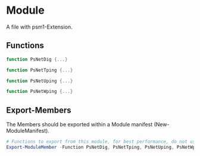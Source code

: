 # Module

A file with psm1-Extension.

## Functions

````powershell
function PsNetDig {...}

function PsNetTping {...}

function PsNetUping {...}

function PsNetWping {...}
````

## Export-Members

The Members should be exported within a Module manifest (New-ModuleManifest).

````powershell
# Functions to export from this module, for best performance, do not use wildcards and do not delete the entry, use an empty array if there are no functions to export.
Export-ModuleMember -Function PsNetDig, PsNetTping, PsNetUping, PsNetWping
````